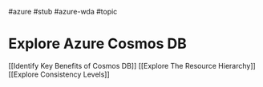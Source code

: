 #azure #stub #azure-wda #topic

# Explore Azure Cosmos DB
[[Identify Key Benefits of Cosmos DB]]
[[Explore The Resource Hierarchy]]
[[Explore Consistency Levels]]